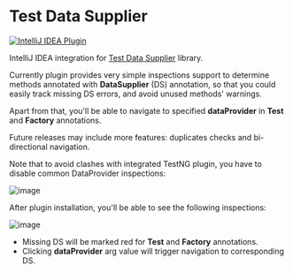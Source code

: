 # Test Data Supplier
[![IntelliJ IDEA Plugin](https://img.shields.io/badge/Download-latest-brightgreen.svg)](https://plugins.jetbrains.com/plugin/9868-test-data-supplier-plugin)

IntelliJ IDEA integration for [Test Data Supplier](https://github.com/sskorol/test-data-supplier) library.

Currently plugin provides very simple inspections support to determine methods annotated with **DataSupplier** (DS) annotation, so that you could easily track missing DS errors, and avoid unused methods' warnings.

Apart from that, you'll be able to navigate to specified **dataProvider** in **Test** and **Factory** annotations.

Future releases may include more features: duplicates checks and bi-directional navigation.

Note that to avoid clashes with integrated TestNG plugin, you have to disable common DataProvider inspections:

![image](https://user-images.githubusercontent.com/6638780/28659256-80fc5222-72b7-11e7-83bf-896b205c0527.png)

After plugin installation, you'll be able to see the following inspections:

![image](https://user-images.githubusercontent.com/6638780/28659976-eaa2f79c-72b9-11e7-802a-17d34fbfdb98.png)

 - Missing DS will be marked red for **Test** and **Factory** annotations.
 - Clicking **dataProvider** arg value will trigger navigation to corresponding DS.
